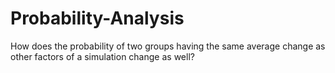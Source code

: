# Probability-Analysis
How does the probability of two groups having the same average change as other factors of a simulation change as well?
